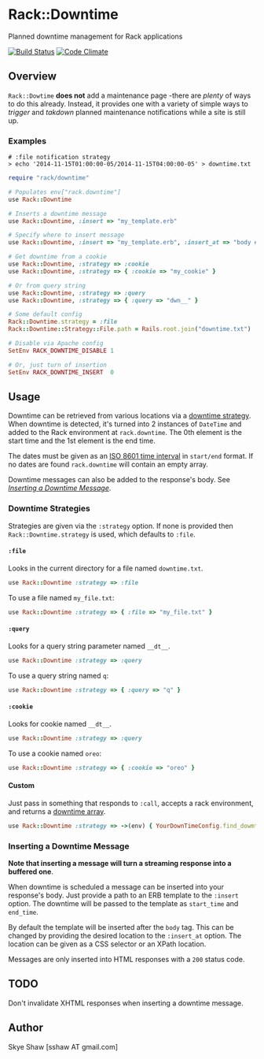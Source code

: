 # Rack::Downtime

Planned downtime management for Rack applications

[![Build Status](https://travis-ci.org/sshaw/rack-downtime.svg?branch=master)](https://travis-ci.org/sshaw/rack-dowmtime)
[![Code Climate](https://codeclimate.com/github/sshaw/rack-downtime/badges/gpa.svg)](https://codeclimate.com/github/sshaw/rack-downtime)

## Overview

`Rack::Dowtime` **does not** add a maintenance page -there are *plenty* of ways to do this already. Instead,
it provides one with a variety of simple ways to *trigger* and *takdown* planned maintenance notifications while a site
is still up.

### Examples

```
# :file notification strategy 
> echo '2014-11-15T01:00:00-05/2014-11-15T04:00:00-05' > downtime.txt
```

```ruby
require "rack/downtime"

# Populates env["rack.downtime"]
use Rack::Downtime

# Inserts a downtime message
use Rack::Downtime, :insert => "my_template.erb"

# Specify where to insert message
use Rack::Downtime, :insert => "my_template.erb", :insert_at => "body #container"

# Get downtime from a cookie
use Rack::Downtime, :strategy => :cookie
use Rack::Downtime, :strategy => { :cookie => "my_cookie" }

# Or from query string
use Rack::Downtime, :strategy => :query
use Rack::Downtime, :strategy => { :query => "dwn__" }

# Some default config
Rack::Downtime.strategy = :file
Rack::Downtime::Strategy::File.path = Rails.root.join("downtime.txt")

# Disable via Apache config
SetEnv RACK_DOWNTIME_DISABLE 1

# Or, just turn of insertion
SetEnv RACK_DOWNTIME_INSERT  0
```

## Usage

Downtime can be retrieved from various locations via a [downtime strategy](#downtime-strategies). When downtime is detected,
it's turned into 2 instances of `DateTime` and added to the Rack environment at `rack.downtime`. The 0th
element is the start time and the 1st element is the end time.

The dates must be given as an [ISO 8601 time interval](https://en.wikipedia.org/wiki/ISO_8601#Time_intervals)
in `start/end` format. If no dates are found `rack.downtime` will contain an empty array.

Downtime messages can also be added to the response's body. See *[Inserting a Downtime Message](#inserting-a-downtime-message)*.

### Downtime Strategies

Strategies are given via the `:strategy` option. If none is provided then `Rack::Downtime.strategy`
is used, which defaults to `:file`.

#### `:file`

Looks in the current directory for a file named `downtime.txt`. 

```ruby
use Rack::Downtime :strategy => :file
```

To use a file named `my_file.txt`:

```ruby
use Rack::Downtime :strategy => { :file => "my_file.txt" }
```

#### `:query`

Looks for a query string parameter named `__dt__`.

```ruby
use Rack::Downtime :strategy => :query
```

To use a query string named `q`:

```ruby
use Rack::Downtime :strategy => { :query => "q" }
```

#### `:cookie`

Looks for cookie named `__dt__`.

```ruby
use Rack::Downtime :strategy => :query
```
To use a cookie named `oreo`:

```ruby
use Rack::Downtime :strategy => { :cookie => "oreo" }
```

#### Custom

Just pass in something that responds to `:call`, accepts a rack environment, and returns a [downtime array](#usage).

```ruby
use Rack::Downtime :strategy => ->(env) { YourDownTimeConfig.find_dowmtime }
```

### Inserting a Downtime Message

**Note that inserting a message will turn a streaming response into a buffered one**.

When downtime is scheduled a message can be inserted into your response's body.
Just provide a path to an ERB template to the `:insert` option. The downtime will be passed to the template
as `start_time` and `end_time`.

By default the template will be inserted after the `body` tag. This can be changed by providing the
desired location to the `:insert_at` option. The location can be given as a CSS selector or an XPath location.

Messages are only inserted into HTML responses with a `200` status code.

## TODO

Don't invalidate XHTML responses when inserting a downtime message.

## Author

Skye Shaw [sshaw AT gmail.com]

